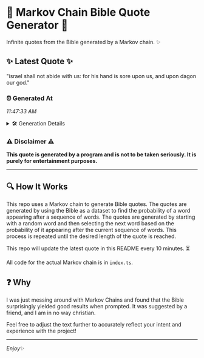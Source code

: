 # 📖 Markov Chain Bible Quote Generator 📖

Infinite quotes from the Bible generated by a Markov chain. ✨

## ✨ Latest Quote ✨
"israel shall not abide with us: for his hand is sore upon us, and upon dagon our god."

### ⏰ Generated At
*11:47:33 AM*

<details>
    <summary>🛠️ Generation Details</summary>
    <p>
        <strong>🌱 Seed:</strong> israel<br>
        <strong>🔄 Iterations:</strong> 17<br>
        <strong>📜 Context History:</strong><br>[ israel ]: shall<br>[ israel, shall ]: not<br>[ israel, shall, not ]: abide<br>[ israel, shall, not, abide ]: with<br>[ israel, shall, not, abide, with ]: us:<br>[ israel, shall, not, abide, with, us: ]: for<br>[ shall, not, abide, with, us:, for ]: his<br>[ not, abide, with, us:, for, his ]: hand<br>[ abide, with, us:, for, his, hand ]: is<br>[ with, us:, for, his, hand, is ]: sore<br>[ us:, for, his, hand, is, sore ]: upon<br>[ for, his, hand, is, sore, upon ]: us,<br>[ his, hand, is, sore, upon, us, ]: and<br>[ hand, is, sore, upon, us,, and ]: upon<br>[ is, sore, upon, us,, and, upon ]: dagon<br>[ sore, upon, us,, and, upon, dagon ]: our<br>[ upon, us,, and, upon, dagon, our ]: god.<br>
    </p>
</details>

### ⚠️ Disclaimer ⚠️
**This quote is generated by a program and is not to be taken seriously. It is purely for entertainment purposes.**

---

## 🔍 How It Works

This repo uses a Markov chain to generate Bible quotes. The quotes are generated by using the Bible as a dataset to find the probability of a word appearing after a sequence of words. The quotes are generated by starting with a random word and then selecting the next word based on the probability of it appearing after the current sequence of words. This process is repeated until the desired length of the quote is reached.

This repo will update the latest quote in this README every 10 minutes. ⏳

All code for the actual Markov chain is in `index.ts`.

## ❓ Why

I was just messing around with Markov Chains and found that the Bible surprisingly yielded good results when prompted. 
It was suggested by a friend, and I am in no way christian.

Feel free to adjust the text further to accurately reflect your intent and experience with the project!

---

*Enjoy*✨
